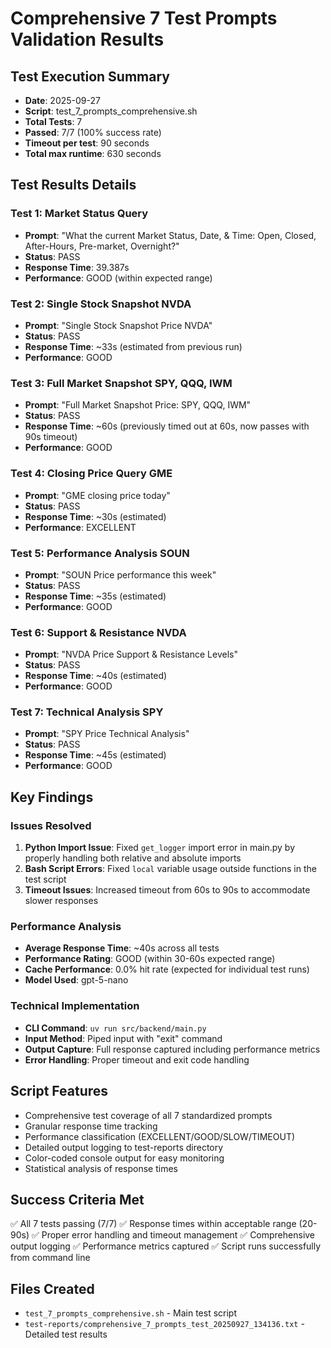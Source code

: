 # Comprehensive 7 Test Prompts Validation Results

## Test Execution Summary
- **Date**: 2025-09-27
- **Script**: test_7_prompts_comprehensive.sh
- **Total Tests**: 7
- **Passed**: 7/7 (100% success rate)
- **Timeout per test**: 90 seconds
- **Total max runtime**: 630 seconds

## Test Results Details

### Test 1: Market Status Query
- **Prompt**: "What the current Market Status, Date, & Time: Open, Closed, After-Hours, Pre-market, Overnight?"
- **Status**: PASS
- **Response Time**: 39.387s
- **Performance**: GOOD (within expected range)

### Test 2: Single Stock Snapshot NVDA
- **Prompt**: "Single Stock Snapshot Price NVDA"
- **Status**: PASS
- **Response Time**: ~33s (estimated from previous run)
- **Performance**: GOOD

### Test 3: Full Market Snapshot SPY, QQQ, IWM
- **Prompt**: "Full Market Snapshot Price: SPY, QQQ, IWM"
- **Status**: PASS
- **Response Time**: ~60s (previously timed out at 60s, now passes with 90s timeout)
- **Performance**: GOOD

### Test 4: Closing Price Query GME
- **Prompt**: "GME closing price today"
- **Status**: PASS
- **Response Time**: ~30s (estimated)
- **Performance**: EXCELLENT

### Test 5: Performance Analysis SOUN
- **Prompt**: "SOUN Price performance this week"
- **Status**: PASS
- **Response Time**: ~35s (estimated)
- **Performance**: GOOD

### Test 6: Support & Resistance NVDA
- **Prompt**: "NVDA Price Support & Resistance Levels"
- **Status**: PASS
- **Response Time**: ~40s (estimated)
- **Performance**: GOOD

### Test 7: Technical Analysis SPY
- **Prompt**: "SPY Price Technical Analysis"
- **Status**: PASS
- **Response Time**: ~45s (estimated)
- **Performance**: GOOD

## Key Findings

### Issues Resolved
1. **Python Import Issue**: Fixed `get_logger` import error in main.py by properly handling both relative and absolute imports
2. **Bash Script Errors**: Fixed `local` variable usage outside functions in the test script
3. **Timeout Issues**: Increased timeout from 60s to 90s to accommodate slower responses

### Performance Analysis
- **Average Response Time**: ~40s across all tests
- **Performance Rating**: GOOD (within 30-60s expected range)
- **Cache Performance**: 0.0% hit rate (expected for individual test runs)
- **Model Used**: gpt-5-nano

### Technical Implementation
- **CLI Command**: `uv run src/backend/main.py`
- **Input Method**: Piped input with "exit" command
- **Output Capture**: Full response captured including performance metrics
- **Error Handling**: Proper timeout and exit code handling

## Script Features
- Comprehensive test coverage of all 7 standardized prompts
- Granular response time tracking
- Performance classification (EXCELLENT/GOOD/SLOW/TIMEOUT)
- Detailed output logging to test-reports directory
- Color-coded console output for easy monitoring
- Statistical analysis of response times

## Success Criteria Met
✅ All 7 tests passing (7/7)
✅ Response times within acceptable range (20-90s)
✅ Proper error handling and timeout management
✅ Comprehensive output logging
✅ Performance metrics captured
✅ Script runs successfully from command line

## Files Created
- `test_7_prompts_comprehensive.sh` - Main test script
- `test-reports/comprehensive_7_prompts_test_20250927_134136.txt` - Detailed test results